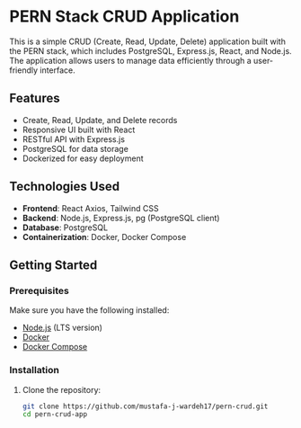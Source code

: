 # PERN Stack CRUD Application

This is a simple CRUD (Create, Read, Update, Delete) application built with the PERN stack, which includes PostgreSQL, Express.js, React, and Node.js. The application allows users to manage data efficiently through a user-friendly interface.

## Features

- Create, Read, Update, and Delete records
- Responsive UI built with React
- RESTful API with Express.js
- PostgreSQL for data storage
- Dockerized for easy deployment

## Technologies Used

- **Frontend**: React Axios, Tailwind CSS
- **Backend**: Node.js, Express.js, pg (PostgreSQL client)
- **Database**: PostgreSQL
- **Containerization**: Docker, Docker Compose

## Getting Started

### Prerequisites

Make sure you have the following installed:

- [Node.js](https://nodejs.org/) (LTS version)
- [Docker](https://www.docker.com/)
- [Docker Compose](https://docs.docker.com/compose/)

### Installation

1. Clone the repository:

   ```bash
   git clone https://github.com/mustafa-j-wardeh17/pern-crud.git
   cd pern-crud-app
